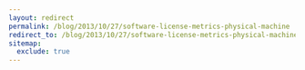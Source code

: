 ```yaml
---
layout: redirect
permalink: /blog/2013/10/27/software-license-metrics-physical-machine
redirect_to: /blog/2013/10/27/software-license-metrics-physical-machine/
sitemap:
  exclude: true
---
```

